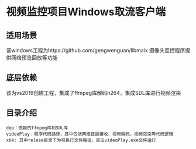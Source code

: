 视频监控项目Windows取流客户端
=========
适用场景
---------
该windows工程为https://github.com/gengwenguan/libmaix 摄像头监控程序提供网络预览回放等功能

底层依赖
---------
该为vs2019创建工程，集成了ffmpeg库解码h264，集成SDL库进行视频渲染

目录介绍
---------
    dep：依赖的ffmpeg库和SDL库
    videoPlay：程序代码路径，其中包括网络数据接收，视频解码，视频渲染等代码逻辑
    x64: 其中relese目录下为可执行文件路径，双击videoPlay.exe文件运行
